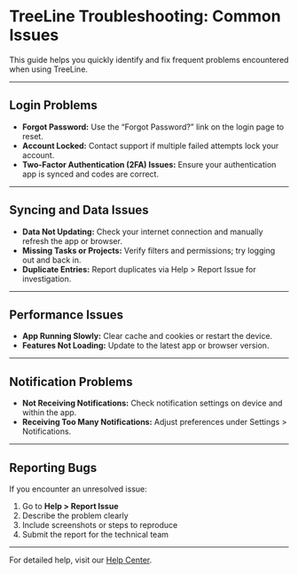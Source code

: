 # TreeLine Troubleshooting: Common Issues

This guide helps you quickly identify and fix frequent problems encountered when using TreeLine.

---

## Login Problems

- **Forgot Password:** Use the “Forgot Password?” link on the login page to reset.  
- **Account Locked:** Contact support if multiple failed attempts lock your account.  
- **Two-Factor Authentication (2FA) Issues:** Ensure your authentication app is synced and codes are correct.

---

## Syncing and Data Issues

- **Data Not Updating:** Check your internet connection and manually refresh the app or browser.  
- **Missing Tasks or Projects:** Verify filters and permissions; try logging out and back in.  
- **Duplicate Entries:** Report duplicates via Help > Report Issue for investigation.

---

## Performance Issues

- **App Running Slowly:** Clear cache and cookies or restart the device.  
- **Features Not Loading:** Update to the latest app or browser version.

---

## Notification Problems

- **Not Receiving Notifications:** Check notification settings on device and within the app.  
- **Receiving Too Many Notifications:** Adjust preferences under Settings > Notifications.

---

## Reporting Bugs

If you encounter an unresolved issue:  
1. Go to **Help > Report Issue**  
2. Describe the problem clearly  
3. Include screenshots or steps to reproduce  
4. Submit the report for the technical team

---

For detailed help, visit our [Help Center](https://help.treeline.com/troubleshooting).


